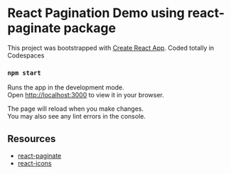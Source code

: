 # React Pagination Demo using react-paginate package
This project was bootstrapped with [Create React App](https://github.com/facebook/create-react-app).
Coded totally in Codespaces

### `npm start`

Runs the app in the development mode.\
Open [http://localhost:3000](http://localhost:3000) to view it in your browser.

The page will reload when you make changes.\
You may also see any lint errors in the console.

## Resources 
- [react-paginate](https://www.npmjs.com/package/react-paginate)
- [react-icons](https://www.npmjs.com/package/react-icons)
